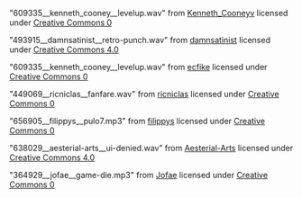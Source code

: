 "609335__kenneth_cooney__levelup.wav" from [Kenneth_Cooneyv](https://freesound.org/people/Kenneth_Cooney/sounds/609335/) licensed under [Creative Commons 0](https://creativecommons.org/publicdomain/zero/1.0/)  

"493915__damnsatinist__retro-punch.wav" from [damnsatinist](https://freesound.org/people/damnsatinist/sounds/493915/) licensed under [Creative Commons 4.0](https://creativecommons.org/licenses/by/4.0/)

"609335__kenneth_cooney__levelup.wav" from [ecfike](https://freesound.org/people/ecfike/sounds/132874/) licensed under [Creative Commons 0](https://creativecommons.org/publicdomain/zero/1.0/)  

"449069__ricniclas__fanfare.wav" from [ricniclas](https://freesound.org/people/ricniclas/sounds/449069/) licensed under [Creative Commons 0](https://creativecommons.org/publicdomain/zero/1.0/)

"656905__filippys__pulo7.mp3" from [filippys](https://freesound.org/people/filippys/sounds/656905/) licensed under [Creative Commons 0](https://creativecommons.org/publicdomain/zero/1.0/)

"638029__aesterial-arts__ui-denied.wav" from [Aesterial-Arts](https://freesound.org/people/Aesterial-Arts/sounds/638029/) licensed under [Creative Commons 4.0](https://creativecommons.org/licenses/by/4.0/)

"364929__jofae__game-die.mp3" from [Jofae](https://freesound.org/people/Jofae/sounds/364929/) licensed under [Creative Commons 0](https://creativecommons.org/publicdomain/zero/1.0/)